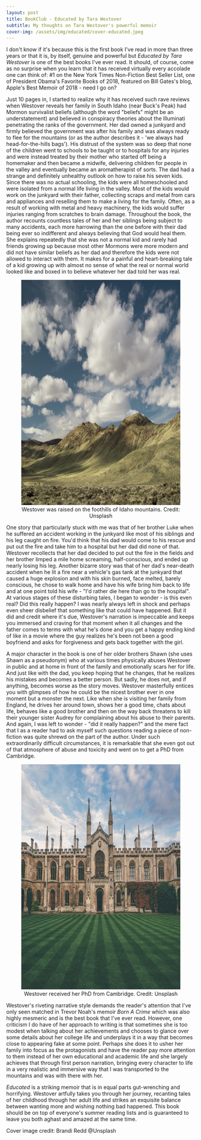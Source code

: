 ```yaml
---
layout: post
title: BookClub - Educated by Tara Westover
subtitle: My thoughts on Tara Westover's powerful memoir
cover-img: /assets/img/educated/cover-educated.jpeg
---
```


I don't know if it's because this is the first book I've read in more than three years or that it is, by itself, genuine and powerful but *Educated by Tara Westover* is one of the best books I've ever read. It should, of course, come as no surprise when you learn that it has received virtually every accolade one can think of: #1 on the New York Times Non-Fiction Best Seller List, one of President Obama's Favorite Books of 2018, featured on Bill Gates's blog, Apple's Best Memoir of 2018 - need I go on?

Just 10 pages in, I started to realize why it has received such rave reviews when Westover reveals her family in South Idaho (near Buck's Peak) had Mormon survivalist beliefs (although the word "beliefs" might be an understatement) and believed in conspiracy theories about the Illuminati penetrating the ranks of the government. Her dad owned a junkyard and firmly believed the government was after his family and was always ready to flee for the mountains (or as the author describes it - 'we always had head-for-the-hills bags'). His distrust of the system was so deep that none of the children went to schools to be taught or to hospitals for any injuries and were instead treated by their mother who started off being a homemaker and then became a midwife, delivering children for people in the valley and eventually became an aromatherapist of sorts. The dad had a strange and definitely unhealthy outlook on how to raise his seven kids. Since there was no actual schooling, the kids were all homeschooled and were isolated from a normal life living in the valley. Most of the kids would work on the junkyard with their father, collecting scraps and metal from cars and appliances and reselling them to make a living for the family. Often, as a result of working with metal and heavy machinery, the kids would suffer injuries ranging from scratches to brain damage. Throughout the book, the author recounts countless tales of her and her siblings being subject to many accidents, each more harrowing than the one before with their dad being ever so indifferent and always believing that God would heal them. She explains repeatedly that she was not a normal kid and rarely had friends growing up because most other Mormons were more modern and did not have similar beliefs as her dad and therefore the kids were not allowed to interact with them. It makes for a painful and heart-breaking tale of a kid growing up with almost no sense of what the real or normal world looked like and boxed in to believe whatever her dad told her was real.

<figure align="center">
  <img width="1200" height="600" src="/assets/img/educated/idaho-mountains.jpeg" alt="Idaho Mountains"/>
    <figcaption>Westover was raised on the foothills of Idaho mountains. Credit: Unsplash</figcaption>
</figure>


One story that particularly stuck with me was that of her brother Luke when he suffered an accident working in the junkyard like most of his siblings and his leg caught on fire. You'd think that his dad would come to his rescue and put out the fire and take him to a hospital but her dad did none of that. Westover recollects that her dad decided to put out the fire in the fields and her brother limped a mile home screaming, half-conscious, and ended up nearly losing his leg. Another bizarre story was that of her dad's near-death accident when he lit a fire near a vehicle's gas tank at the junkyard that caused a huge explosion and with his skin burned, face melted, barely conscious, he chose to walk home and have his wife bring him back to life and at one point told his wife - "I'd rather die here than go to the hospital". At various stages of these disturbing tales, I began to wonder - is this even real? Did this really happen? I was nearly always left in shock and perhaps even sheer disbelief that something like that could have happened. But it did and credit where it's due, Westover's narration is impeccable and keeps you immersed and craving for that moment when it all changes and the father comes to terms with what he's done and you get a happy ending kind of like in a movie where the guy realizes he's been not been a good boyfriend and asks for forgiveness and gets back together with the girl.

A major character in the book is one of her older brothers Shawn (she uses Shawn as a pseudonym) who at various times physically abuses Westover in public and at home in front of the family and emotionally scars her for life. And just like with the dad, you keep hoping that he changes, that he realizes his mistakes and becomes a better person. But sadly, he does not, and if anything, becomes worse as the story moves. Westover masterfully entices you with glimpses of how he could be the nicest brother ever in one moment but a monster the next. Like when she is visiting her family from England, he drives her around town, shows her a good time, chats about life, behaves like a good brother and then on the way back threatens to kill their younger sister Audrey for complaining about his abuse to their parents. And again, I was left to wonder - "did it really happen?" and the mere fact that I as a reader had to ask myself such questions reading a piece of non-fiction was quite shrewd on the part of the author. Under such extraordinarily difficult circumstances, it is remarkable that she even got out of that atmosphere of abuse and toxicity and went on to get a PhD from Cambridge.

<figure align="center">
  <img width="1200" height="600" src="/assets/img/educated/cambridge.jpeg" alt="University of Cambridge"/>
    <figcaption>Westover received her PhD from Cambridge. Credit: Unsplash</figcaption>
</figure>


Westover's riveting narrative style demands the reader's attention that I've only seen matched in Trevor Noah's memoir *Born A Crime* which was also highly mesmeric and is the best book that I've ever read. However, one criticism I do have of her approach to writing is that sometimes she is too modest when talking about her achievements and chooses to glance over some details about her college life and underplays it in a way that becomes close to appearing fake at some point. Perhaps she does it to usher her family into focus as the protagonists and have the reader pay more attention to them instead of her own educational and academic life and she largely achieves that through first person narration, bringing every character to life in a very realistic and immersive way that I was transported to the mountains and was with there with her.

*Educated* is a striking memoir that is in equal parts gut-wrenching and horrifying. Westover artfully takes you through her journey, recanting tales of her childhood through her adult life and strikes an exquisite balance between wanting more and wishing nothing bad happened. This book should be on top of everyone's summer reading lists and is guaranteed to leave you both aghast and amazed at the same time.

Cover image credit: Brandi Redd @Unsplash
